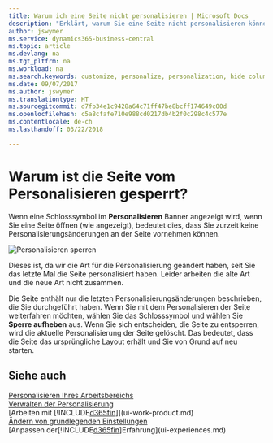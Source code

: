 ```yaml
---
title: Warum ich eine Seite nicht personalisieren | Microsoft Docs
description: "Erklärt, warum Sie eine Seite nicht personalisieren können und was Sie tun können, um sie zu entsperren, sodass Sie sie anpassen können."
author: jswymer
ms.service: dynamics365-business-central
ms.topic: article
ms.devlang: na
ms.tgt_pltfrm: na
ms.workload: na
ms.search.keywords: customize, personalize, personalization, hide columns, remove fields, move fields
ms.date: 09/07/2017
ms.author: jswymer
ms.translationtype: HT
ms.sourcegitcommit: d7fb34e1c9428a64c71ff47be8bcff174649c00d
ms.openlocfilehash: c5a8cfafe710e988cd0217db4b2f0c298c4c577e
ms.contentlocale: de-ch
ms.lasthandoff: 03/22/2018

---
```

# <a name="why-a-page-is-locked-from-personalizing"></a>Warum ist die Seite vom Personalisieren gesperrt?
Wenn eine Schlosssymbol im **Personalisieren** Banner angezeigt wird, wenn Sie eine Seite öffnen (wie angezeigt), bedeutet dies, dass Sie zurzeit keine Personalisierungsänderungen an der Seite vornehmen können.

![Personalisieren sperren](media/personalization-locked.png "Personalisieren sperren")

Dieses ist, da wir die Art für die Personalisierung geändert haben, seit Sie das letzte Mal die Seite personalisiert haben. Leider arbeiten die alte Art und die neue Art nicht zusammen.

Die Seite enthält nur die letzten Personalisierungsänderungen beschrieben, die Sie durchgeführt haben. Wenn Sie mit dem Personalisieren der Seite weiterfahren möchten, wählen Sie das Schlosssymbol und wählen Sie **Sperre aufheben** aus. Wenn Sie sich entscheiden, die Seite zu entsperren, wird die aktuelle Personalisierung der Seite  gelöscht. Das bedeutet, dass die Seite das ursprüngliche Layout erhält und Sie von Grund auf neu starten.


## <a name="see-also"></a>Siehe auch
[Personalisieren Ihres Arbeitsbereichs](ui-personalization-manage.md)  
[Verwalten der Personalisierung](ui-personalization-manage.md)  
[Arbeiten mit [!INCLUDE[d365fin](includes/d365fin_md.md)]](ui-work-product.md)  
[Ändern von grundlegenden Einstellungen](ui-change-basic-settings.md)  
[Anpassen der[!INCLUDE[d365fin](includes/d365fin_md.md)]Erfahrung](ui-experiences.md)  

